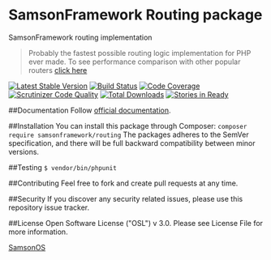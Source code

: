 # SamsonFramework Routing package
 
SamsonFramework routing implementation

> Probably the fastest possible routing logic implementation for PHP ever made. To 
see performance comparison with other popular routers [click here](http://github.com/samsonframework/routingcompare)

[![Latest Stable Version](https://poser.pugx.org/samsonframework/routing/v/stable.svg)](https://packagist.org/packages/samsonframework/routing)
[![Build Status](https://scrutinizer-ci.com/g/samsonframework/routing/badges/build.png?b=master)](https://scrutinizer-ci.com/g/samsonframework/routing/build-status/master)
[![Code Coverage](https://scrutinizer-ci.com/g/samsonframework/routing/badges/coverage.png?b=master)](https://scrutinizer-ci.com/g/samsonframework/routing/?branch=master)
[![Scrutinizer Code Quality](https://scrutinizer-ci.com/g/samsonframework/routing/badges/quality-score.png?b=master)](https://scrutinizer-ci.com/g/samsonframework/routing/?branch=master) 
[![Total Downloads](https://poser.pugx.org/samsonframework/routing/downloads.svg)](https://packagist.org/packages/samsonframework/routing)
[![Stories in Ready](https://badge.waffle.io/samsonframework/routing.png?label=ready&title=Ready)](https://waffle.io/samsonframework/routing)

##Documentation
Follow [official documentation](http://github.com/samsonframework/routing/blob/master/docs/Index.md).
 
##Installation
You can install this package through Composer:
```composer require samsonframework/routing```
The packages adheres to the SemVer specification, and there will be full backward compatibility between minor versions.

##Testing
```$ vendor/bin/phpunit```

##Contributing
Feel free to fork and create pull requests at any time.

##Security
If you discover any security related issues, please use this repository issue tracker.

##License
Open Software License ("OSL") v 3.0. Please see License File for more information.
 
[SamsonOS](http://samsonos.com)
